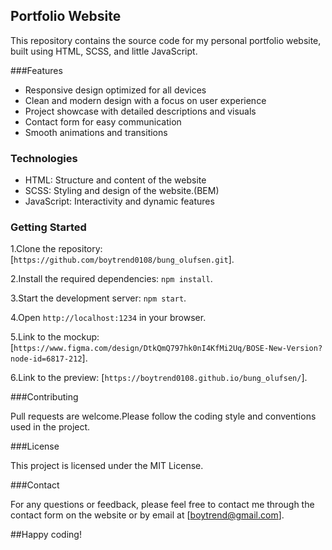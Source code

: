 ## Portfolio Website

This repository contains the source code for my personal portfolio website, built using HTML, SCSS, and little JavaScript.

###Features

- Responsive design optimized for all devices
- Clean and modern design with a focus on user experience
- Project showcase with detailed descriptions and visuals
- Contact form for easy communication
- Smooth animations and transitions

### Technologies

- HTML: Structure and content of the website
- SCSS: Styling and design of the website.(BEM)
- JavaScript: Interactivity and dynamic features

### Getting Started

1.Clone the repository: [`https://github.com/boytrend0108/bung_olufsen.git`].

2.Install the required dependencies: `npm install`.

3.Start the development server: `npm start`.

4.Open `http://localhost:1234` in your browser.

5.Link to the mockup: [`https://www.figma.com/design/DtkQmQ797hk0nI4KfMi2Uq/BOSE-New-Version?node-id=6817-212`].

6.Link to the preview: [`https://boytrend0108.github.io/bung_olufsen/`].

###Contributing

Pull requests are welcome.Please follow the coding style and conventions used in the project.

###License

This project is licensed under the MIT License.

###Contact

For any questions or feedback, please feel free to contact me through the contact form on the website or by email at [boytrend@gmail.com].

##Happy coding!
